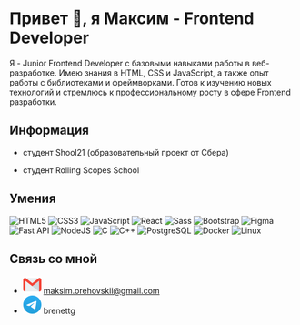 # Привет 👋, я Максим - Frontend Developer

Я - Junior Frontend Developer с базовыми навыками работы в веб-разработке. Имею знания в HTML, CSS и JavaScript, а также опыт работы с библиотеками и фреймворками. Готов к изучению новых технологий и стремлюсь к профессиональному росту в сфере Frontend разработки.

## Информация

- студент Shool21 (образовательный проект от Сбера)

- студент Rolling Scopes School

## Умения

<p align="left">
<img src="https://raw.githubusercontent.com/danielcranney/readme-generator/main/public/icons/skills/html5-colored.svg" width="36" height="36" alt="HTML5" />
<img src="https://raw.githubusercontent.com/danielcranney/readme-generator/main/public/icons/skills/css3-colored.svg" width="36" height="36" alt="CSS3" />
<img src="https://raw.githubusercontent.com/danielcranney/readme-generator/main/public/icons/skills/javascript-colored.svg" width="36" height="36" alt="JavaScript" />
<img src="https://raw.githubusercontent.com/danielcranney/readme-generator/main/public/icons/skills/react-colored.svg" width="36" height="36" alt="React" />
<img src="https://raw.githubusercontent.com/danielcranney/readme-generator/main/public/icons/skills/sass-colored.svg" width="36" height="36" alt="Sass" />
<img src="https://raw.githubusercontent.com/danielcranney/readme-generator/main/public/icons/skills/bootstrap-colored.svg" width="36" height="36" alt="Bootstrap" />
<img src="https://raw.githubusercontent.com/danielcranney/readme-generator/main/public/icons/skills/figma-colored.svg" width="36" height="36" alt="Figma" />
<img src="https://raw.githubusercontent.com/danielcranney/readme-generator/main/public/icons/skills/fastapi-colored.svg" width="36" height="36" alt="Fast API" />
<img src="https://raw.githubusercontent.com/danielcranney/readme-generator/main/public/icons/skills/nodejs-colored.svg" width="36" height="36" alt="NodeJS" />
<img src="https://raw.githubusercontent.com/danielcranney/readme-generator/main/public/icons/skills/c-colored.svg" width="36" height="36" alt="C" />
<img src="https://raw.githubusercontent.com/danielcranney/readme-generator/main/public/icons/skills/cplusplus-colored.svg" width="36" height="36" alt="C++" />
<img src="https://raw.githubusercontent.com/danielcranney/readme-generator/main/public/icons/skills/postgresql-colored.svg" width="36" height="36" alt="PostgreSQL" />
<img src="https://raw.githubusercontent.com/danielcranney/readme-generator/main/public/icons/skills/docker-colored.svg" width="36" height="36" alt="Docker" />
<img src="https://raw.githubusercontent.com/danielcranney/readme-generator/main/public/icons/skills/linux-colored.svg" width="36" height="36" alt="Linux" />
</p>

## Связь со мной

- [![gmail](image/gmail1.png)](mailto:maksim.orehovskii@gmail.com) maksim.orehovskii@gmail.com
- [![Telegram](image/tg2.png)](https://t.me/brenettg) brenettg


